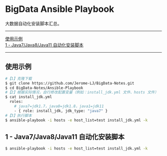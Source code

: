 # BigData Ansible Playbook
大数据自动化安装脚本汇总。

---

<nav>
<a href="#使用示例"</a>使用示例</a><br/>
<a href="#1---java7java8java11-自动化安装脚本"</a>1 - Java7/Java8/Java11 自动化安装脚本</a><br/>
</nav>

---

## 使用示例
```bash
#【1】克隆下载
$ git clone https://github.com/Jerome-LJ/BigData-Notes.git
$ cd BigData-Notes/Ansible-Playbook
#【2】根据实际情况，自行修改配置变量（例如：install_jdk.yml 文件、hosts 文件）
$ cat install_jdk.yml
  roles:
    # java7=jdk1.7，java8=jdk1.8，java1=jdk11
    - { role: install_jdk, jdk_type: "java7" }
#【3】执行脚本
$ ansible-playbook -i hosts -e host_list=test install_jdk.yml -k
```

## 1 - Java7/Java8/Java11 自动化安装脚本
```bash
$ ansible-playbook -i hosts -e host_list=test install_jdk.yml -k
```